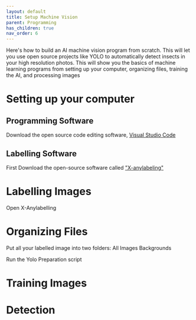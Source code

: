 ```yaml
---
layout: default
title: Setup Machine Vision
parent: Programming
has_children: true
nav_order: 6
---
```

Here's how to build an AI machine vision program from scratch. This will let you use open source projects like YOLO to automatically detect insects in your high resolution photos. This will show you the basics of machine learning programs from setting up your computer, organizing files, training the AI, and processing images

# Setting up your computer

## Programming Software
Download the open source code editing software, [Visual Studio Code](https://code.visualstudio.com/download)

## Labelling Software
First Download the open-source software called ["X-anylabeling"](https://github.com/CVHub520/X-AnyLabeling) 

# Labelling Images

Open X-Anylabelling


# Organizing Files

Put all your labelled image into two folders:
All Images
Backgrounds

Run the Yolo Preparation script

# Training Images


# Detection





